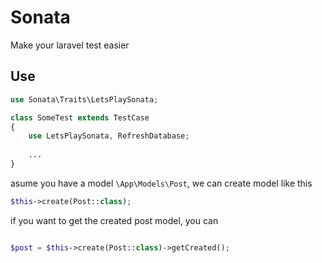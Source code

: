 # Sonata

Make your laravel test easier

## Use

```php
use Sonata\Traits\LetsPlaySonata;

class SomeTest extends TestCase
{
    use LetsPlaySonata, RefreshDatabase;
 
    ...
}
```

asume you have a model ``` \App\Models\Post ```, we can create model like this

```php
$this->create(Post::class);

```
if you want to get the created post model, you can 

```php

$post = $this->create(Post::class)->getCreated();

```
